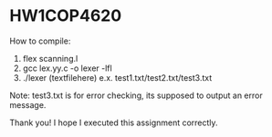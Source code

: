 # HW1COP4620
How to compile:
1. flex scanning.l
2. gcc lex.yy.c -o lexer -lfl
3. ./lexer (textfilehere) e.x. test1.txt/test2.txt/test3.txt

Note: test3.txt is for error checking, its supposed to output an error
message.

Thank you! I hope I executed this assignment correctly.
